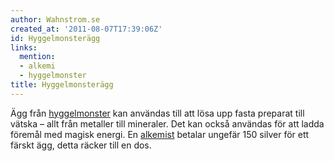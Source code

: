 ```yaml
---
author: Wahnstrom.se
created_at: '2011-08-07T17:39:06Z'
id: Hyggelmonsterägg
links:
  mention:
  - alkemi
  - hyggelmonster
title: Hyggelmonsterägg
---
```


Ägg från [hyggelmonster] kan användas till att lösa upp fasta preparat till vätska – allt från
metaller till mineraler. Det kan också användas för att ladda föremål med magisk energi. En
[alkemist] betalar ungefär 150 silver för ett färskt ägg, detta räcker till en dos.

  [hyggelmonster]: hyggelmonster
  [alkemist]: alkemi